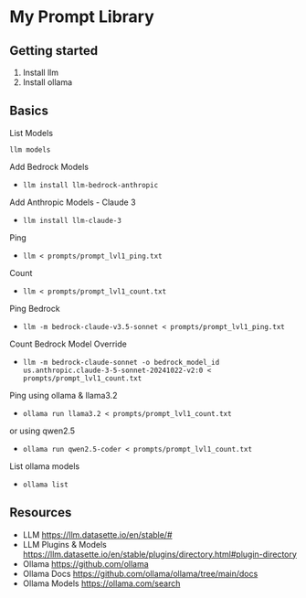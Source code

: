 # My Prompt Library

## Getting started

1. Install llm
2. Install ollama

## Basics

List Models

`llm models`

Add Bedrock Models

- `llm install llm-bedrock-anthropic`

Add Anthropic Models - Claude 3

- `llm install llm-claude-3`

Ping

- `llm < prompts/prompt_lvl1_ping.txt`

Count

- `llm < prompts/prompt_lvl1_count.txt`

Ping Bedrock

- `llm -m bedrock-claude-v3.5-sonnet < prompts/prompt_lvl1_ping.txt`

Count Bedrock Model Override

- `llm -m bedrock-claude-sonnet -o bedrock_model_id us.anthropic.claude-3-5-sonnet-20241022-v2:0 < prompts/prompt_lvl1_count.txt`

Ping using ollama & llama3.2

- `ollama run llama3.2 < prompts/prompt_lvl1_count.txt`

or using qwen2.5

- `ollama run qwen2.5-coder < prompts/prompt_lvl1_count.txt`

List ollama models

- `ollama list`

## Resources

- LLM <https://llm.datasette.io/en/stable/#>
- LLM Plugins & Models <https://llm.datasette.io/en/stable/plugins/directory.html#plugin-directory>
- Ollama <https://github.com/ollama>
- Ollama Docs <https://github.com/ollama/ollama/tree/main/docs>
- Ollama Models <https://ollama.com/search>
